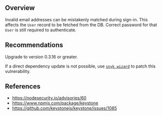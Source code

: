 ## Overview
Invalid email addresses can be mistakenly matched during sign-in. This affects the `User` record to be fetched from the DB. Correct password for that `User` is still required to authenticate.

## Recommendations
Upgrade to version 0.3.16 or greater. 

If a direct dependency update is not possible, use [`snyk wizard`](https://snyk.io/documentation/#wizard) to patch this vulnerability.

## References
- https://nodesecurity.io/advisories/60
- https://www.npmjs.com/package/keystone
- https://github.com/keystonejs/keystone/issues/1085
